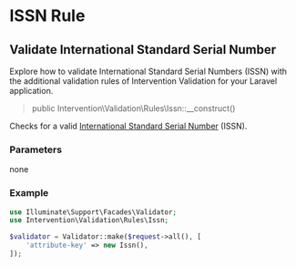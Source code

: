 # ISSN Rule
## Validate International Standard Serial Number
Explore how to validate International Standard Serial Numbers (ISSN) with the additional validation rules of Intervention Validation for your Laravel application.

> public Intervention\Validation\Rules\Issn::__construct()

Checks for a valid [International Standard Serial Number](https://en.wikipedia.org/wiki/International_Standard_Serial_Number) (ISSN).

### Parameters

none

### Example

```php
use Illuminate\Support\Facades\Validator;
use Intervention\Validation\Rules\Issn;

$validator = Validator::make($request->all(), [
    'attribute-key' => new Issn(),
]);
```


